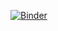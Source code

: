 [![Binder](https://mybinder.org/badge_logo.svg)](https://mybinder.org/v2/gh/semlerbyte123-rgb/binder-examples/HEAD)
